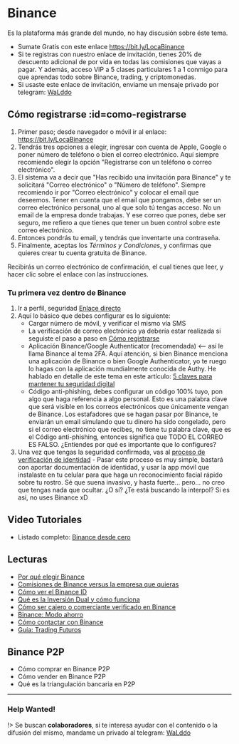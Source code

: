 # Binance

Es la plataforma más grande del mundo, no hay discusión sobre éste tema.

- Sumate Gratis con este enlace https://bit.ly/LocaBinance
- Si te registras con nuestro enlace de invitación, tienes 20% de descuento adicional de por vida en todas las comisiones que vayas a pagar. Y además, acceso VIP a 5 clases particulares 1 a 1 conmigo para que aprendas todo sobre Binance, trading, y criptomonedas.
- Si usaste este enlace de invitación, enviame un mensaje privado por telegram: [WaLddo](https://t.me/waLddo)

## Cómo registrarse :id=como-registrarse

1. Primer paso; desde navegador o móvil ir al enlace: https://bit.ly/LocaBinance
2. Tendrás tres opciones a elegir, ingresar con cuenta de Apple, Google o poner número de teléfono o bien el correo electrónico. Aquí siempre recomiendo elegir la opción "Registrarse con un teléfono o correo electrónico".
3. El sistema va a decir que "Has recibido una invitación para Binance" y te solicitará "Correo electrónico" o "Número de teléfono". Siempre recomiendo ir por "Correo electrónico" y colocar el email que deseemos. Tener en cuenta que el email que pongamos, debe ser un correo electrónico personal, uno al que solo tú tengas acceso. No un email de la empresa donde trabajas. Y ese correo que pones, debe ser seguro, me refiero a que tienes que tener un buen control sobre este correo electrónico.
4. Entonces pondrás tu email, y tendrás que inventarte una contraseña. 
5. Finalmente, aceptas los *Términos y Condiciones*, y confirmas que quieres crear tu cuenta gratuita de Binance.

Recibirás un correo electrónico de confirmación, el cual tienes que leer, y hacer clic sobre el enlace con las instrucciones.

### Tu primera vez dentro de Binance

1. Ir a perfil, seguridad [Enlace directo](https://www.binance.com/es/my/security)
2. Aquí lo básico que debes configurar es lo siguiente:
   - Cargar número de móvil, y verificar el mismo vía SMS
   - La verificación de correo electrónico ya debería estar realizada si seguiste el paso a paso en [Cómo registrarse](#como-registrarse)
   - Aplicación Binance/Google Authenticator (recomendada) <-- así le llama Binance al tema 2FA. Aquí atención, si bien Binance menciona una aplicación de Binance o bien Google Authenticator, yo te ruego lo hagas con la aplicación mundialmente conocida de Authy. He hablado en detalle de este tema en este artículo: [5 claves para mantener tu seguridad digital](https://www.locademiadigital.com/2021/06/5-claves-seguridad-digital.html)
   - Código anti-phishing, debes configurar un código 100% tuyo, pon algo que haga referencia a algo personal. Esto es una palabra clave que será visible en los correos electrónicos que únicamente vengan de Binance. Los estafadores que se hagan pasar por Binance, te enviarán un email simulando que tu dinero ha sido congelado, pero si el correo electrónico que recibes, no tiene tu palabra clave, que es el Código anti-phishing, entonces significa que TODO EL CORREO ES FALSO. ¿Entiendes por qué es importante que lo configures?
3. Una vez que tengas la seguridad confirmada, vas al [proceso de verificación de identidad](https://www.binance.com/es/my/settings/profile) - Pasar este proceso es muy simple, bastará con aportar documentación de identidad, y usar la app móvil que instalaste en tu celular para que haga un reconocimiento facial rápido sobre tu rostro. Sé que suena invasivo, y hasta fuerte... pero... no creo que tengas nada que ocultar. ¿O sí? ¿Te está buscando la interpol? Si es así, no uses Binance xD 


## Video Tutoriales

- Listado completo: [Binance desde cero](https://www.youtube.com/playlist?list=PLzQ2nY1vA4kKaDeQHxoTaW9RDZh4n4UVk)

## Lecturas

- [Por qué elegir Binance](https://www.locademiadigital.com/2020/09/por-que-binance.html)
- [Comisiones de Binance versus la empresa que quieras](https://www.locademiadigital.com/2022/05/comisiones-binance-vs-competencia.html)
- [Cómo ver el Binance ID](https://www.locademiadigital.com/2022/01/como-visualizar-binance-id.html)
- [Qué es la Inversión Dual y cómo funciona](https://www.locademiadigital.com/2022/01/que-es-inversion-dual-como-funciona.html)
- [Cómo ser cajero o comerciante verificado en Binance](https://www.locademiadigital.com/2022/03/como-ser-cajero-binance.html)
- [Binance: Modo ahorro](https://www.locademiadigital.com/2021/10/binance-savings.html)
- [Cómo contactar con Binance](https://www.locademiadigital.com/2021/04/como-contactar-binance.html)
- [Guía: Trading Futuros](https://www.locademiadigital.com/2022/03/trading-futuros-binance.html)

## Binance P2P

- Cómo comprar en Binance P2P
- Cómo vender en Binance P2P
- Qué es la triangulación bancaria en P2P

***

### Help Wanted! <!-- {docsify-ignore} -->

!> Se buscan **colaboradores**, si te interesa ayudar con el contenido o la difusión del mismo, mandame un privado al telegram: [WaLddo](https://t.me/waLddo)
